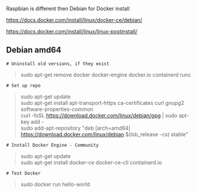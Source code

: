 Raspbian is different then Debian for Docker install

https://docs.docker.com/install/linux/docker-ce/debian/

https://docs.docker.com/install/linux/linux-postinstall/

## Debian amd64
`# Uninstall old versions, if they exist`
>sudo apt-get remove docker docker-engine docker.io containerd runc

`# Set up repo`
>sudo apt-get update<br/>
>sudo apt-get install apt-transport-https ca-certificates curl gnupg2 software-properties-common<br/>
>curl -fsSL https://download.docker.com/linux/debian/gpg | sudo apt-key add - <br/>
>sudo add-apt-repository "deb [arch=amd64] https://download.docker.com/linux/debian $(lsb_release -cs) stable"

`# Install Docker Engine - Community`
>sudo apt-get update<br/>
>sudo apt-get install docker-ce docker-ce-cli containerd.io

`# Test Docker`
>sudo docker run hello-world
